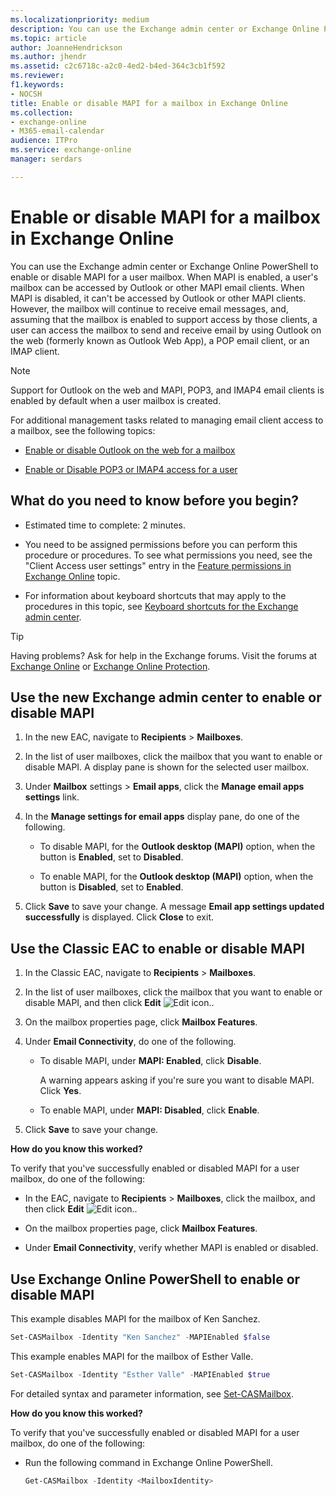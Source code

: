 ```yaml
---
ms.localizationpriority: medium
description: You can use the Exchange admin center or Exchange Online PowerShell to enable or disable MAPI for a user mailbox. When MAPI is enabled, a user's mailbox can be accessed by Outlook or other MAPI email clients. When MAPI is disabled, it can't be accessed by Outlook or other MAPI clients. However, the mailbox will continue to receive email messages, and, assuming that the mailbox is enabled to support access by those clients, a user can access the mailbox to send and receive email by using Outlook on the web, a POP email client, or an IMAP client.
ms.topic: article
author: JoanneHendrickson
ms.author: jhendr
ms.assetid: c2c6718c-a2c0-4ed2-b4ed-364c3cb1f592
ms.reviewer: 
f1.keywords:
- NOCSH
title: Enable or disable MAPI for a mailbox in Exchange Online
ms.collection: 
- exchange-online
- M365-email-calendar
audience: ITPro
ms.service: exchange-online
manager: serdars

---
```


# Enable or disable MAPI for a mailbox in Exchange Online

You can use the Exchange admin center or Exchange Online PowerShell to enable or disable MAPI for a user mailbox. When MAPI is enabled, a user's mailbox can be accessed by Outlook or other MAPI email clients. When MAPI is disabled, it can't be accessed by Outlook or other MAPI clients. However, the mailbox will continue to receive email messages, and, assuming that the mailbox is enabled to support access by those clients, a user can access the mailbox to send and receive email by using Outlook on the web (formerly known as Outlook Web App), a POP email client, or an IMAP client.

> [!NOTE]
> Support for Outlook on the web and MAPI, POP3, and IMAP4 email clients is enabled by default when a user mailbox is created.

For additional management tasks related to managing email client access to a mailbox, see the following topics:

- [Enable or disable Outlook on the web for a mailbox](enable-or-disable-outlook-web-app.md)

- [Enable or Disable POP3 or IMAP4 access for a user](../../clients-and-mobile-in-exchange-online/pop3-and-imap4/enable-or-disable-pop3-or-imap4-access.md)

## What do you need to know before you begin?

- Estimated time to complete: 2 minutes.

- You need to be assigned permissions before you can perform this procedure or procedures. To see what permissions you need, see the "Client Access user settings" entry in the [Feature permissions in Exchange Online](../../permissions-exo/feature-permissions.md) topic.

- For information about keyboard shortcuts that may apply to the procedures in this topic, see [Keyboard shortcuts for the Exchange admin center](../../accessibility/keyboard-shortcuts-in-admin-center.md).

> [!TIP]
> Having problems? Ask for help in the Exchange forums. Visit the forums at [Exchange Online](/answers/topics/office-exchange-server-itpro.html) or [Exchange Online Protection](https://social.technet.microsoft.com/forums/forefront/home?forum=FOPE).

## Use the new Exchange admin center to enable or disable MAPI

1. In the new EAC, navigate to **Recipients** \> **Mailboxes**.

2. In the list of user mailboxes, click the mailbox that you want to enable or disable MAPI. A display pane is shown for the selected user mailbox.

3. Under **Mailbox** settings \> **Email apps**, click the **Manage email apps settings** link.

4. In the **Manage settings for email apps** display pane, do one of the following.

   - To disable MAPI, for the **Outlook desktop (MAPI)** option, when the button is **Enabled**, set to **Disabled**.
 
   - To enable MAPI, for the **Outlook desktop (MAPI)** option, when the button is **Disabled**, set to **Enabled**.

5. Click **Save** to save your change. A message **Email app settings updated successfully** is displayed. Click **Close** to exit.

## Use the Classic EAC to enable or disable MAPI

1. In the Classic EAC, navigate to **Recipients** \> **Mailboxes**.

2. In the list of user mailboxes, click the mailbox that you want to enable or disable MAPI, and then click **Edit** ![Edit icon.](../../media/ITPro_EAC_EditIcon.gif).

3. On the mailbox properties page, click **Mailbox Features**.

4. Under **Email Connectivity**, do one of the following.

   - To disable MAPI, under **MAPI: Enabled**, click **Disable**.

     A warning appears asking if you're sure you want to disable MAPI. Click **Yes**.

   - To enable MAPI, under **MAPI: Disabled**, click **Enable**.

5. Click **Save** to save your change.

**How do you know this worked?**

To verify that you've successfully enabled or disabled MAPI for a user mailbox, do one of the following:

- In the EAC, navigate to **Recipients** \> **Mailboxes**, click the mailbox, and then click **Edit** ![Edit icon.](../../media/ITPro_EAC_EditIcon.gif).

- On the mailbox properties page, click **Mailbox Features**.

- Under **Email Connectivity**, verify whether MAPI is enabled or disabled.

## Use Exchange Online PowerShell to enable or disable MAPI

This example disables MAPI for the mailbox of Ken Sanchez.

```PowerShell
Set-CASMailbox -Identity "Ken Sanchez" -MAPIEnabled $false
```

This example enables MAPI for the mailbox of Esther Valle.

```PowerShell
Set-CASMailbox -Identity "Esther Valle" -MAPIEnabled $true
```

For detailed syntax and parameter information, see [Set-CASMailbox](/powershell/module/exchange/set-casmailbox).

**How do you know this worked?**

To verify that you've successfully enabled or disabled MAPI for a user mailbox, do one of the following:

- Run the following command in Exchange Online PowerShell.

  ```PowerShell
  Get-CASMailbox -Identity <MailboxIdentity>
  ```

